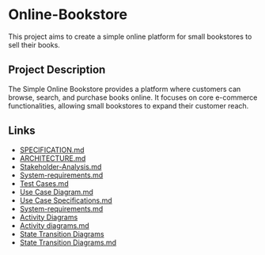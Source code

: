 # Online-Bookstore

This project aims to create a simple online platform for small bookstores to sell their books.

## Project Description

The Simple Online Bookstore provides a platform where customers can browse, search, and purchase books online. It focuses on core e-commerce functionalities, allowing small bookstores to expand their customer reach.

## Links

* [SPECIFICATION.md](SPECIFICATION.md)
* [ARCHITECTURE.md](ARCHITECTURE.md)
* [Stakeholder-Analysis.md](Stakeholder-Analysis.md)
* [System-requirements.md](System-requirements.md)
* [Test Cases.md](Test-Cases.md)
* [Use Case Diagram.md](Use-Case-Diagram.md)
* [Use Case Specifications.md](Use-Case-Specifications.md)
* [System-requirements.md](System-requirements.md)
* [Activity Diagrams](Activity_Diagrams)
* [Activity diagrams.md](Activity_diagrams.md)
* [State Transition Diagrams]([State_Transition_Diagrams](https://github.com/amdiffirent/Online-Bookstore/tree/main/State%20Transition%20Diagrams))
* [State Transition Diagrams.md](State_Transition_Diagrams.md)

